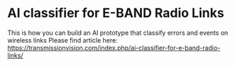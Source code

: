 # AI classifier for E-BAND Radio Links
This is how you can build an AI prototype that classify errors and events on wireless links
Please find article here:
https://transmissionvision.com/index.php/ai-classifier-for-e-band-radio-links/
